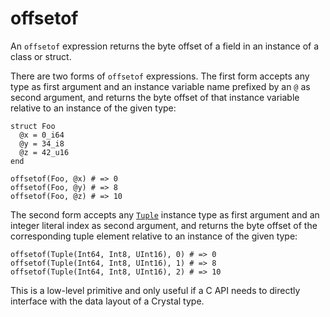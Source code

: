# offsetof

An `offsetof` expression returns the byte offset of a field in an instance of a class or struct.

There are two forms of `offsetof` expressions. The first form accepts any type as first argument and an instance variable name prefixed by an `@` as second argument, and returns the byte offset of that instance variable relative to an instance of the given type:

```crystal
struct Foo
  @x = 0_i64
  @y = 34_i8
  @z = 42_u16
end

offsetof(Foo, @x) # => 0
offsetof(Foo, @y) # => 8
offsetof(Foo, @z) # => 10
```

The second form accepts any [`Tuple`](https://crystal-lang.org/api/Tuple.html) instance type as first argument and an integer literal index as second argument, and returns the byte offset of the corresponding tuple element relative to an instance of the given type:

```crystal
offsetof(Tuple(Int64, Int8, UInt16), 0) # => 0
offsetof(Tuple(Int64, Int8, UInt16), 1) # => 8
offsetof(Tuple(Int64, Int8, UInt16), 2) # => 10
```

This is a low-level primitive and only useful if a C API needs to directly interface with the data layout of a Crystal type.
